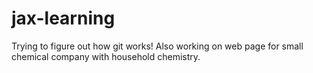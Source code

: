# jax-learning

Trying to figure out how git works!
Also working on web page for small chemical company with household chemistry.